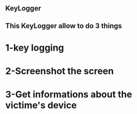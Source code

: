 ## KeyLogger
## This KeyLogger allow to do 3 things 
 # 1-key logging
 # 2-Screenshot the screen
 # 3-Get informations about the victime's device 
